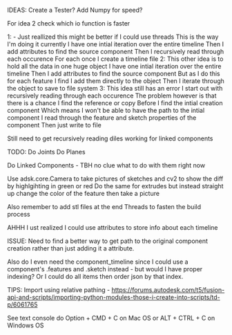 IDEAS:
Create a Tester?
Add Numpy for speed?

For idea 2 check which io function is faster


1: - Just reallized this might be better if I could use threads
This is the way I'm doing it currently
I have one intial iteration over the entire timeline
Then I add attributes to find the source component
Then I recursively read through each occurence
For each once I create a timeline file
2:
This other idea is to hold all the data in one huge object
I have one intial iteration over the entire timeline
Then I add attributes to find the source component
But as I do this for each feature I find I add them directly to the object
Then I iterate through the object to save to file system
3:
This idea still has an error
I start out with recursively reading through each occurence
The problem however is that there is a chance I find the reference or copy
Before I find the intial creation component
Which means I won't be able to have the path to the intial component
I read through the feature and sketch properties of the component
Then just write to file

Still need to get recursively reading diles working for linked components


TODO:
Do Joints
Do Planes

Do Linked Components - TBH no clue what to do with them right now

Use adsk.core.Camera to take pictures of sketches and cv2 to show the diff by highlgihting in green or red
Do the same for extrudes but instead straight up change the color of the feature then take a picture

Also remember to add stl files at the end
Threads to fasten the build process

AHHH I ust realized I could use attributes to store info about each timeline

ISSUE:
Need to find a better way to get path to the original component creation rather than just adding it a attribute.

Also do I even need the component_timeline since I could use a component's .features and .sketch instead - but would I have proper indexing? Or I could do all items then order json by that index.


TIPS:
Import using relative pathing - https://forums.autodesk.com/t5/fusion-api-and-scripts/importing-python-modules-those-i-create-into-scripts/td-p/6061765

See text console do Option + CMD + C on Mac OS or ALT + CTRL + C on Windows OS
